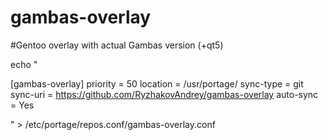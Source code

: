 # gambas-overlay
#Gentoo overlay with actual Gambas version (+qt5) 


echo "

[gambas-overlay]
priority = 50
location = /usr/portage/
sync-type = git
sync-uri = https://github.com/RyzhakovAndrey/gambas-overlay
auto-sync = Yes

" > /etc/portage/repos.conf/gambas-overlay.conf

